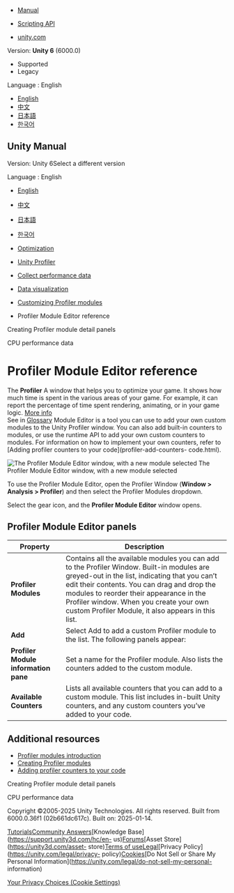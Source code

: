 [](https://docs.unity3d.com)

  * [Manual](../Manual/index.html)
  * [Scripting API](../ScriptReference/index.html)

  * [unity.com](https://unity.com/)

Version: **Unity 6** (6000.0)

  * Supported
  * Legacy

Language : English

  * [English](/Manual/profiler-module-editor.html)
  * [中文](/cn/current/Manual/profiler-module-editor.html)
  * [日本語](/ja/current/Manual/profiler-module-editor.html)
  * [한국어](/kr/current/Manual/profiler-module-editor.html)

[](https://docs.unity3d.com)

## Unity Manual

Version: Unity 6Select a different version

Language : English

  * [English](/Manual/profiler-module-editor.html)
  * [中文](/cn/current/Manual/profiler-module-editor.html)
  * [日本語](/ja/current/Manual/profiler-module-editor.html)
  * [한국어](/kr/current/Manual/profiler-module-editor.html)

  * [Optimization](analysis.html)
  * [Unity Profiler](Profiler.html)
  * [Collect performance data](profiler-collect-data.html)
  * [Data visualization](profiler-visualizing-data.html)
  * [Customizing Profiler modules](profiler-customizing.html)
  * Profiler Module Editor reference

[](profiler-customizing-details-view.html)

Creating Profiler module detail panels

[](profiler-cpu.html)

CPU performance data

# Profiler Module Editor reference

The **Profiler** A window that helps you to optimize your game. It shows how
much time is spent in the various areas of your game. For example, it can
report the percentage of time spent rendering, animating, or in your game
logic. [More info](Profiler.html)  
See in [Glossary](Glossary.html#Profiler) Module Editor is a tool you can use
to add your own custom modules to the Unity Profiler window. You can also add
built-in counters to modules, or use the runtime API to add your own custom
counters to modules. For information on how to implement your own counters,
refer to [Adding profiler counters to your code](profiler-add-counters-
code.html).

![The Profiler Module Editor window, with a new module
selected](../uploads/Main/profiler-module-editor-user-counters.png) The
Profiler Module Editor window, with a new module selected

To use the Profiler Module Editor, open the Profiler Window (**Window >
Analysis > Profiler**) and then select the Profiler Modules dropdown.

Select the gear icon, and the **Profiler Module Editor** window opens.

## Profiler Module Editor panels

Property | Description  
---|---  
**Profiler Modules** | Contains all the available modules you can add to the Profiler Window. Built-in modules are greyed-out in the list, indicating that you can’t edit their contents. You can drag and drop the modules to reorder their appearance in the Profiler window. When you create your own custom Profiler Module, it also appears in this list.  
**Add** | Select Add to add a custom Profiler module to the list. The following panels appear:  
**Profiler Module information pane** | Set a name for the Profiler module. Also lists the counters added to the custom module.  
**Available Counters** | Lists all available counters that you can add to a custom module. This list includes in-built Unity counters, and any custom counters you’ve added to your code.  
  
## Additional resources

  * [Profiler modules introduction](profiler-modules-introduction.html)
  * [Creating Profiler modules](profiler-creating-custom-modules.html)
  * [Adding profiler counters to your code](profiler-add-counters-code.html)

[](profiler-customizing-details-view.html)

Creating Profiler module detail panels

[](profiler-cpu.html)

CPU performance data

Copyright ©2005-2025 Unity Technologies. All rights reserved. Built from
6000.0.36f1 (02b661dc617c). Built on: 2025-01-14.

[Tutorials](https://learn.unity.com/)[Community
Answers](https://answers.unity3d.com)[Knowledge
Base](https://support.unity3d.com/hc/en-
us)[Forums](https://forum.unity3d.com)[Asset Store](https://unity3d.com/asset-
store)[Terms of
use](https://docs.unity3d.com/Manual/TermsOfUse.html)[Legal](https://unity.com/legal)[Privacy
Policy](https://unity.com/legal/privacy-
policy)[Cookies](https://unity.com/legal/cookie-policy)[Do Not Sell or Share
My Personal Information](https://unity.com/legal/do-not-sell-my-personal-
information)

[Your Privacy Choices (Cookie Settings)](javascript:void\(0\);)


